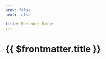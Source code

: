 ```yaml
---
prev: false
next: false

title: Redshore Ridge
---
```


# {{ $frontmatter.title }}

<!-- <MyImageComponent image="maps/redshore-ridge.png" :alt="$frontmatter.title + ' Map'" /> -->
